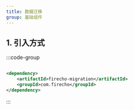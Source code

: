 ```yaml
---
title: 数据迁移
group: 基础组件
---
```


## 1. 引入方式

:::code-group

```xml [pom.xml]

<dependency>
    <artifactId>firecho-migration</artifactId>
    <groupId>com.firecho</groupId>
</dependency>
```

:::

